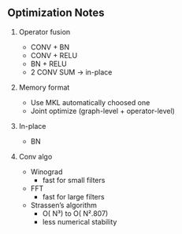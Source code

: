 Optimization Notes
---
1. Operator fusion
    - CONV + BN
    - CONV + RELU
    - BN + RELU
    - 2 CONV SUM -> in-place
    
2. Memory format
    - Use MKL automatically choosed one
    - Joint optimize (graph-level + operator-level)
    
3. In-place
    - BN
    
4. Conv algo
    - Winograd 
        - fast for small filters
    - FFT
        - fast for large filters
    - Strassen’s algorithm
        - O( N³) to O( N².807)
        - less numerical stability
    
    